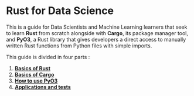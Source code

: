 # Rust for Data Science

This is a guide for Data Scientists and Machine Learning learners that seek to learn **Rust** from scratch alongside with **Cargo**, its package manager tool, and **PyO3**, a Rust library that gives developers a direct access to manually written Rust functions from Python files with simple imports.

This guide is divided in four parts : 
1. [**Basics of Rust**](./rust.md)
2. [**Basics of Cargo**](./cargo.md)
3. [**How to use PyO3**](./pyo3.md)
4. [**Applications and tests**](./applications.md)